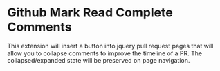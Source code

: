 # Github Mark Read Complete Comments

This extension will insert a button into jquery pull request pages that will
allow you to collapse comments to improve the timeline of a PR. The
collapsed/expanded state will be preserved on page navigation.
